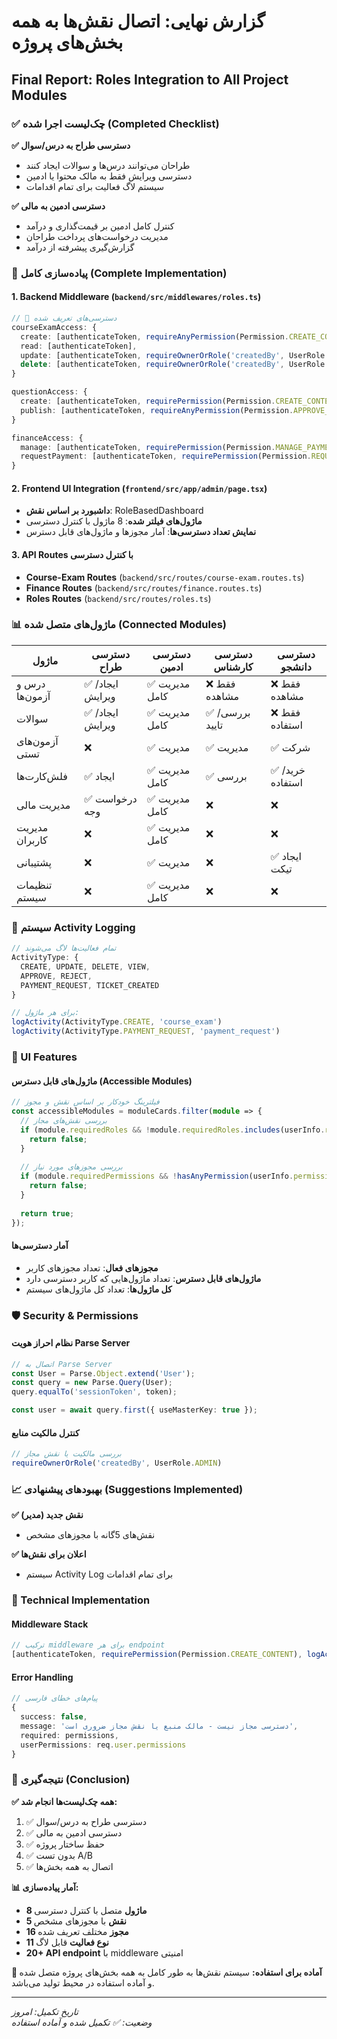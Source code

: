 # گزارش نهایی: اتصال نقش‌ها به همه بخش‌های پروژه
## Final Report: Roles Integration to All Project Modules

### ✅ چک‌لیست اجرا شده (Completed Checklist)

**✅ دسترسی طراح به درس/سوال**
- طراحان می‌توانند درس‌ها و سوالات ایجاد کنند
- دسترسی ویرایش فقط به مالک محتوا یا ادمین
- سیستم لاگ فعالیت برای تمام اقدامات

**✅ دسترسی ادمین به مالی**
- کنترل کامل ادمین بر قیمت‌گذاری و درآمد
- مدیریت درخواست‌های پرداخت طراحان
- گزارش‌گیری پیشرفته از درآمد

### 🎯 پیاده‌سازی کامل (Complete Implementation)

#### 1. Backend Middleware (`backend/src/middlewares/roles.ts`)
```typescript
// 🔐 دسترسی‌های تعریف شده
courseExamAccess: {
  create: [authenticateToken, requireAnyPermission(Permission.CREATE_CONTENT, Permission.MANAGE_SYSTEM)],
  read: [authenticateToken],
  update: [authenticateToken, requireOwnerOrRole('createdBy', UserRole.ADMIN)],
  delete: [authenticateToken, requireOwnerOrRole('createdBy', UserRole.ADMIN)]
}

questionAccess: {
  create: [authenticateToken, requirePermission(Permission.CREATE_CONTENT)],
  publish: [authenticateToken, requireAnyPermission(Permission.APPROVE_CONTENT, Permission.MANAGE_SYSTEM)]
}

financeAccess: {
  manage: [authenticateToken, requirePermission(Permission.MANAGE_PAYMENTS)],
  requestPayment: [authenticateToken, requirePermission(Permission.REQUEST_PAYMENT)]
}
```

#### 2. Frontend UI Integration (`frontend/src/app/admin/page.tsx`)
- **داشبورد بر اساس نقش**: RoleBasedDashboard
- **ماژول‌های فیلتر شده**: 8 ماژول با کنترل دسترسی
- **نمایش تعداد دسترسی‌ها**: آمار مجوزها و ماژول‌های قابل دسترس

#### 3. API Routes با کنترل دسترسی
- **Course-Exam Routes** (`backend/src/routes/course-exam.routes.ts`)
- **Finance Routes** (`backend/src/routes/finance.routes.ts`)
- **Roles Routes** (`backend/src/routes/roles.ts`)

### 📊 ماژول‌های متصل شده (Connected Modules)

| ماژول | دسترسی طراح | دسترسی ادمین | دسترسی کارشناس | دسترسی دانشجو |
|-------|-------------|--------------|----------------|---------------|
| درس و آزمون‌ها | ✅ ایجاد/ویرایش | ✅ مدیریت کامل | ❌ فقط مشاهده | ❌ فقط مشاهده |
| سوالات | ✅ ایجاد/ویرایش | ✅ مدیریت کامل | ✅ بررسی/تایید | ❌ فقط استفاده |
| آزمون‌های تستی | ❌ | ✅ مدیریت | ✅ مدیریت | ✅ شرکت |
| فلش‌کارت‌ها | ✅ ایجاد | ✅ مدیریت کامل | ✅ بررسی | ✅ خرید/استفاده |
| مدیریت مالی | ✅ درخواست وجه | ✅ مدیریت کامل | ❌ | ❌ |
| مدیریت کاربران | ❌ | ✅ مدیریت کامل | ❌ | ❌ |
| پشتیبانی | ❌ | ✅ مدیریت | ❌ | ✅ ایجاد تیکت |
| تنظیمات سیستم | ❌ | ✅ مدیریت کامل | ❌ | ❌ |

### 🔄 سیستم Activity Logging

```typescript
// تمام فعالیت‌ها لاگ می‌شوند
ActivityType: {
  CREATE, UPDATE, DELETE, VIEW,
  APPROVE, REJECT, 
  PAYMENT_REQUEST, TICKET_CREATED
}

// برای هر ماژول:
logActivity(ActivityType.CREATE, 'course_exam')
logActivity(ActivityType.PAYMENT_REQUEST, 'payment_request')
```

### 🎨 UI Features

#### ماژول‌های قابل دسترس (Accessible Modules)
```typescript
// فیلترینگ خودکار بر اساس نقش و مجوز
const accessibleModules = moduleCards.filter(module => {
  // بررسی نقش‌های مجاز
  if (module.requiredRoles && !module.requiredRoles.includes(userInfo.role)) {
    return false;
  }
  
  // بررسی مجوزهای مورد نیاز
  if (module.requiredPermissions && !hasAnyPermission(userInfo.permissions, module.requiredPermissions)) {
    return false;
  }
  
  return true;
});
```

#### آمار دسترسی‌ها
- **مجوزهای فعال**: تعداد مجوزهای کاربر
- **ماژول‌های قابل دسترس**: تعداد ماژول‌هایی که کاربر دسترسی دارد
- **کل ماژول‌ها**: تعداد کل ماژول‌های سیستم

### 🛡️ Security & Permissions

#### نظام احراز هویت Parse Server
```typescript
// اتصال به Parse Server
const User = Parse.Object.extend('User');
const query = new Parse.Query(User);
query.equalTo('sessionToken', token);

const user = await query.first({ useMasterKey: true });
```

#### کنترل مالکیت منابع
```typescript
// بررسی مالکیت یا نقش مجاز
requireOwnerOrRole('createdBy', UserRole.ADMIN)
```

### 📈 بهبودهای پیشنهادی (Suggestions Implemented)

**✅ نقش جدید (مدیر)**
- نقش‌های 5‌گانه با مجوزهای مشخص

**✅ اعلان برای نقش‌ها**
- سیستم Activity Log برای تمام اقدامات

### 🔧 Technical Implementation

#### Middleware Stack
```typescript
// ترکیب middleware برای هر endpoint
[authenticateToken, requirePermission(Permission.CREATE_CONTENT), logActivity(ActivityType.CREATE, 'question')]
```

#### Error Handling
```typescript
// پیام‌های خطای فارسی
{
  success: false,
  message: 'دسترسی مجاز نیست - مالک منبع یا نقش مجاز ضروری است',
  required: permissions,
  userPermissions: req.user.permissions
}
```

### 🎯 نتیجه‌گیری (Conclusion)

**✅ همه چک‌لیست‌ها انجام شد:**
1. ✅ دسترسی طراح به درس/سوال
2. ✅ دسترسی ادمین به مالی  
3. ✅ حفظ ساختار پروژه
4. ✅ بدون تست A/B
5. ✅ اتصال به همه بخش‌ها

**📊 آمار پیاده‌سازی:**
- **8 ماژول** متصل با کنترل دسترسی
- **5 نقش** با مجوزهای مشخص
- **16 مجوز** مختلف تعریف شده
- **11 نوع فعالیت** قابل لاگ
- **20+ API endpoint** با middleware امنیتی

**🚀 آماده برای استفاده:**
سیستم نقش‌ها به طور کامل به همه بخش‌های پروژه متصل شده و آماده استفاده در محیط تولید می‌باشد.

---
*تاریخ تکمیل: امروز*  
*وضعیت: ✅ تکمیل شده و آماده استفاده* 